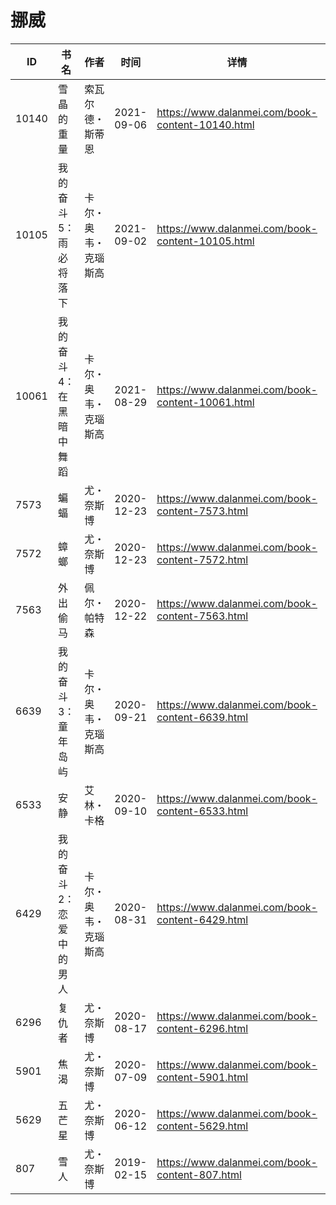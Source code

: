 # 挪威

| ID | 书名 | 作者 | 时间 | 详情 | 下载页面 | EPUB下载链接 | MOBI下载链接 | AZW3下载链接 |
| --- | --- | --- | --- | --- | --- | --- | --- | --- |
| 10140 | 雪晶的重量 | 索瓦尔德・斯蒂恩 | 2021-09-06 | https://www.dalanmei.com/book-content-10140.html | https://www.dalanmei.com/download-book-10140.html | http://ct.dalanmei.com/f/31084289-569451450-184d6a | http://ct.dalanmei.com/f/31084289-570233018-5c916b | http://ct.dalanmei.com/f/31084289-571418214-430302 |
| 10105 | 我的奋斗5：雨必将落下 | 卡尔・奥韦・克瑙斯高 | 2021-09-02 | https://www.dalanmei.com/book-content-10105.html | https://www.dalanmei.com/download-book-10105.html | http://ct.dalanmei.com/f/31084289-569452005-71a6ad | http://ct.dalanmei.com/f/31084289-570236684-138d70 | http://ct.dalanmei.com/f/31084289-571418835-b6c914 |
| 10061 | 我的奋斗4：在黑暗中舞蹈 | 卡尔・奥韦・克瑙斯高 | 2021-08-29 | https://www.dalanmei.com/book-content-10061.html | https://www.dalanmei.com/download-book-10061.html | http://ct.dalanmei.com/f/31084289-569452615-c1214e | http://ct.dalanmei.com/f/31084289-570239493-d6731e | http://ct.dalanmei.com/f/31084289-571419568-9287cb |
| 7573 | 蝙蝠 | 尤・奈斯博 | 2020-12-23 | https://www.dalanmei.com/book-content-7573.html | https://www.dalanmei.com/download-book-7573.html | http://ct.dalanmei.com/f/31084289-571638908-802e60 | http://ct.dalanmei.com/f/31084289-572120763-524914 | http://ct.dalanmei.com/f/31084289-572181648-d8ed71 |
| 7572 | 蟑螂 | 尤・奈斯博 | 2020-12-23 | https://www.dalanmei.com/book-content-7572.html | https://www.dalanmei.com/download-book-7572.html | http://ct.dalanmei.com/f/31084289-571638905-30d03d | http://ct.dalanmei.com/f/31084289-572120765-529167 | http://ct.dalanmei.com/f/31084289-572181654-c9ce9e |
| 7563 | 外出偷马 | 佩尔・帕特森 | 2020-12-22 | https://www.dalanmei.com/book-content-7563.html | https://www.dalanmei.com/download-book-7563.html | http://ct.dalanmei.com/f/31084289-571638699-dbb6d5 | http://ct.dalanmei.com/f/31084289-572120869-ecb72a | http://ct.dalanmei.com/f/31084289-572182158-13066c |
| 6639 | 我的奋斗3：童年岛屿 | 卡尔・奥韦・克瑙斯高 | 2020-09-21 | https://www.dalanmei.com/book-content-6639.html | https://www.dalanmei.com/download-book-6639.html | http://ct.dalanmei.com/f/31084289-571550020-1bf5d4 | http://ct.dalanmei.com/f/31084289-571839013-20f297 | http://ct.dalanmei.com/f/31084289-572200750-ac847d |
| 6533 | 安静 | 艾林・卡格 | 2020-09-10 | https://www.dalanmei.com/book-content-6533.html | https://www.dalanmei.com/download-book-6533.html | http://ct.dalanmei.com/f/31084289-571551193-d2fe8d | http://ct.dalanmei.com/f/31084289-571863260-3022e0 | http://ct.dalanmei.com/f/31084289-572202149-301fd5 |
| 6429 | 我的奋斗2：恋爱中的男人 | 卡尔・奥韦・克瑙斯高 | 2020-08-31 | https://www.dalanmei.com/book-content-6429.html | https://www.dalanmei.com/download-book-6429.html | http://ct.dalanmei.com/f/31084289-571552870-6fced2 | http://ct.dalanmei.com/f/31084289-571882406-b72851 | http://ct.dalanmei.com/f/31084289-572202580-432bfd |
| 6296 | 复仇者 | 尤・奈斯博 | 2020-08-17 | https://www.dalanmei.com/book-content-6296.html | https://www.dalanmei.com/download-book-6296.html | http://ct.dalanmei.com/f/31084289-571555827-05e470 | http://ct.dalanmei.com/f/31084289-571910100-f3da5a | http://ct.dalanmei.com/f/31084289-572203220-03c654 |
| 5901 | 焦渴 | 尤・奈斯博 | 2020-07-09 | https://www.dalanmei.com/book-content-5901.html | https://www.dalanmei.com/download-book-5901.html | http://ct.dalanmei.com/f/31084289-571621730-8c3ebd | http://ct.dalanmei.com/f/31084289-571732288-683e75 | http://ct.dalanmei.com/f/31084289-571911291-f60531 |
| 5629 | 五芒星 | 尤・奈斯博 | 2020-06-12 | https://www.dalanmei.com/book-content-5629.html | https://www.dalanmei.com/download-book-5629.html | http://ct.dalanmei.com/f/31084289-571605386-54d8e3 | http://ct.dalanmei.com/f/31084289-571736890-b35846 | http://ct.dalanmei.com/f/31084289-571915727-d261ab |
| 807 | 雪人 | 尤・奈斯博 | 2019-02-15 | https://www.dalanmei.com/book-content-807.html | https://www.dalanmei.com/download-book-807.html | http://ct.dalanmei.com/f/31084289-582937716-e55783 | http://ct.dalanmei.com/f/31084289-582968826-596705 | http://ct.dalanmei.com/f/31084289-582968042-26b967 |
